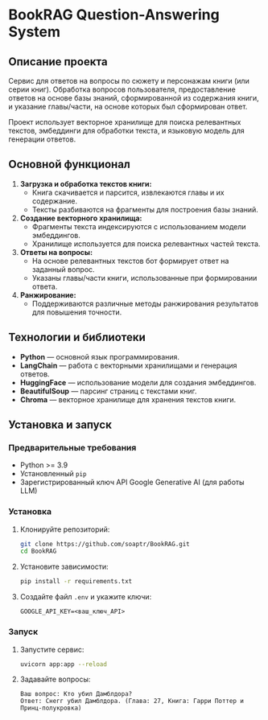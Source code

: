 # BookRAG Question-Answering System

## Описание проекта
Сервис для ответов на вопросы по сюжету и персонажам книги (или серии книг). Обработка вопросов пользователя, предоставление ответов на основе базы знаний, сформированной из содержания книги, и указание главы/части, на основе которых был сформирован ответ.

Проект использует векторное хранилище для поиска релевантных текстов, эмбеддинги для обработки текста, и языковую модель для генерации ответов.

## Основной функционал
1. **Загрузка и обработка текстов книги:** 
   - Книга скачивается и парсится, извлекаются главы и их содержание.
   - Тексты разбиваются на фрагменты для построения базы знаний.
2. **Создание векторного хранилища:** 
   - Фрагменты текста индексируются с использованием модели эмбеддингов.
   - Хранилище используется для поиска релевантных частей текста.
3. **Ответы на вопросы:**
   - На основе релевантных текстов бот формирует ответ на заданный вопрос.
   - Указаны главы/части книги, использованные при формировании ответа.
4. **Ранжирование:** 
   - Поддерживаются различные методы ранжирования результатов для повышения точности.

## Технологии и библиотеки
- **Python** — основной язык программирования.
- **LangChain** — работа с векторными хранилищами и генерация ответов.
- **HuggingFace** — использование модели для создания эмбеддингов.
- **BeautifulSoup** — парсинг страниц с текстами книг.
- **Chroma** — векторное хранилище для хранения текстов книги.

## Установка и запуск
### Предварительные требования
- Python >= 3.9
- Установленный `pip`
- Зарегистрированный ключ API Google Generative AI (для работы LLM)

### Установка
1. Клонируйте репозиторий:
    ```bash
    git clone https://github.com/soaptr/BookRAG.git
    cd BookRAG
    ```
2. Установите зависимости:
    ```bash
    pip install -r requirements.txt
    ```

3. Создайте файл `.env` и укажите ключи:
    ```
    GOOGLE_API_KEY=<ваш_ключ_API>
    ```

### Запуск

1. Запустите сервис:
    ```bash
    uvicorn app:app --reload
    ```

2. Задавайте вопросы:
    ```
    Ваш вопрос: Кто убил Дамблдора?
    Ответ: Снегг убил Дамблдора. (Глава: 27, Книга: Гарри Поттер и Принц-полукровка)
    ```
